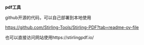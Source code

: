 **pdf工具**

github开源的代码，可以自己部署到本地使用

https://github.com/Stirling-Tools/Stirling-PDF?tab=readme-ov-file

也可以直接访问网站使用https://stirlingpdf.io/